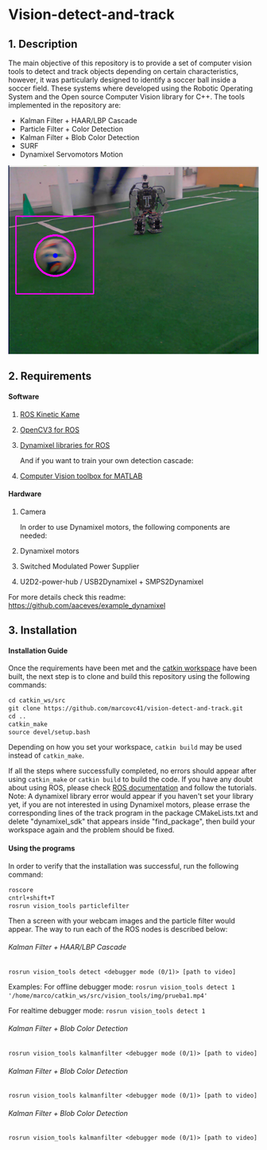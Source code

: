 # Vision-detect-and-track
## 1. Description
The main  objective of this repository is to provide a set of computer vision tools to detect and track objects depending on certain characteristics, however, it was particularly designed to identify a soccer ball inside a soccer field. These systems where developed using the Robotic Operating System and the Open source Computer Vision library for C++. The tools implemented in the repository are:
* Kalman Filter + HAAR/LBP Cascade
* Particle Filter + Color Detection
* Kalman Filter + Blob Color Detection
* SURF
* Dynamixel Servomotors Motion

![Image of kalman filter detection](https://github.com/marcovc41/vision-detect-and-track/blob/master/read_img/captura_1.png)

## 2. Requirements

#### Software

1. [ROS Kinetic Kame](http://wiki.ros.org/kinetic/Installation)
2. [OpenCV3 for ROS](http://wiki.ros.org/vision_opencv)
3. [Dynamixel libraries for ROS](https://github.com/aaceves/example_dynamixel)

    And if you want to train your own detection cascade:

4. [Computer Vision toolbox for MATLAB](https://www.mathworks.com/products/computer-vision.html)

#### Hardware

1. Camera

    In order to use Dynamixel motors, the following components are needed:
    
2. Dynamixel motors
3. Switched Modulated Power Supplier
4. U2D2-power-hub / USB2Dynamixel + SMPS2Dynamixel

For more details check this readme: https://github.com/aaceves/example_dynamixel

## 3. Installation

#### Installation Guide

Once the requirements have been met and the [catkin workspace](http://wiki.ros.org/ROS/Tutorials/InstallingandConfiguringROSEnvironment) have been built, the next step is to clone and build this repository using the following commands:
```
cd catkin_ws/src
git clone https://github.com/marcovc41/vision-detect-and-track.git
cd ..
catkin_make
source devel/setup.bash
```
Depending on how you set your workspace, `catkin build` may be used instead of `catkin_make`.

If all the steps where successfully completed,  no errors should appear after using `catkin_make` or `catkin build` to build the code. If you have any doubt about using ROS, please check [ROS documentation](http://wiki.ros.org/) and follow the tutorials. Note: A dynamixel library error would appear if you haven't set your library yet, if you are not interested in using Dynamixel motors, please errase the corresponding lines of the track program in the package CMakeLists.txt and delete "dynamixel_sdk" that appears inside "find_package", then build your workspace again and the problem should be fixed.

#### Using the programs

In order to verify that the installation was successful, run the following command:
```
roscore
cntrl+shift+T
rosrun vision_tools particlefilter
```
Then a screen with your webcam images and the particle filter would appear.
The way to run each of the ROS nodes is described below:

###### Kalman Filter + HAAR/LBP Cascade
```
rosrun vision_tools detect <debugger mode (0/1)> [path to video]
```
Examples:
For offline debugger mode:
`rosrun vision_tools detect 1 '/home/marco/catkin_ws/src/vision_tools/img/prueba1.mp4'`

For realtime debugger mode:
`rosrun vision_tools detect 1`
###### Kalman Filter + Blob Color Detection
```
rosrun vision_tools kalmanfilter <debugger mode (0/1)> [path to video]
```
###### Kalman Filter + Blob Color Detection
```
rosrun vision_tools kalmanfilter <debugger mode (0/1)> [path to video]
```
###### Kalman Filter + Blob Color Detection
```
rosrun vision_tools kalmanfilter <debugger mode (0/1)> [path to video]
```
